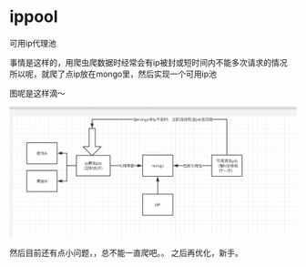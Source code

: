 # ippool
可用ip代理池

事情是这样的，用爬虫爬数据时经常会有ip被封或短时间内不能多次请求的情况
所以呢，就爬了点ip放在mongo里，然后实现一个可用ip池

图呢是这样滴～

![image](https://github.com/duanxianwp/ippool/blob/develop/static/ip%E6%B1%A0%E6%B5%81%E7%A8%8B%E5%9B%BE.png)

然后目前还有点小问题，，总不能一直爬吧。。
之后再优化，新手。
